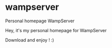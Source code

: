 # wampserver
Personal homepage WampServer


Hey, it's my personal homepage for WampServer

Download and enjoy ! :)
